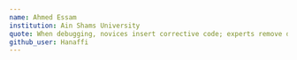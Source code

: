 ```yaml
---
name: Ahmed Essam
institution: Ain Shams University
quote: When debugging, novices insert corrective code; experts remove defective code. – Richard Pattis
github_user: Hanaffi
---
```

